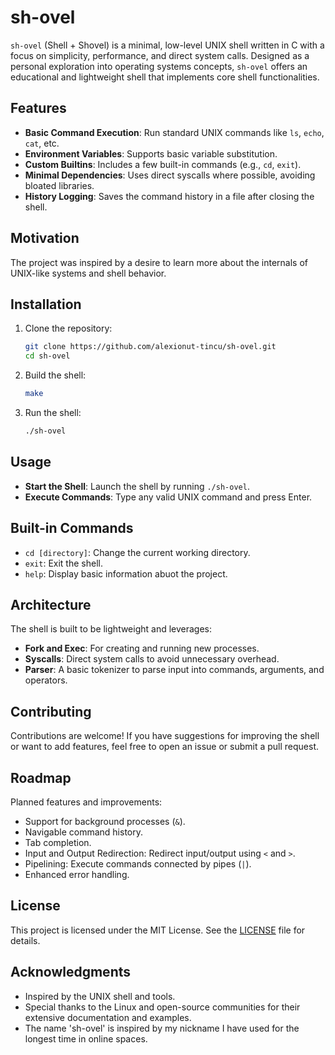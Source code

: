 # sh-ovel

`sh-ovel` (Shell + Shovel) is a minimal, low-level UNIX shell written in C with a focus on simplicity, performance, and direct system calls. Designed as a personal exploration into operating systems concepts, `sh-ovel` offers an educational and lightweight shell that implements core shell functionalities.

## Features

- **Basic Command Execution**: Run standard UNIX commands like `ls`, `echo`, `cat`, etc.
- **Environment Variables**: Supports basic variable substitution.
- **Custom Builtins**: Includes a few built-in commands (e.g., `cd`, `exit`).
- **Minimal Dependencies**: Uses direct syscalls where possible, avoiding bloated libraries.
- **History Logging**: Saves the command history in a file after closing the shell.

## Motivation

The project was inspired by a desire to learn more about the internals of UNIX-like systems and shell behavior. 

## Installation

1. Clone the repository:
   ```bash
   git clone https://github.com/alexionut-tincu/sh-ovel.git
   cd sh-ovel
   ```

2. Build the shell:
   ```bash
   make
   ```

3. Run the shell:
   ```bash
   ./sh-ovel
   ```

## Usage

- **Start the Shell**: Launch the shell by running `./sh-ovel`.
- **Execute Commands**: Type any valid UNIX command and press Enter.

## Built-in Commands

- `cd [directory]`: Change the current working directory.
- `exit`: Exit the shell.
- `help`: Display basic information abuot the project.

## Architecture

The shell is built to be lightweight and leverages:
- **Fork and Exec**: For creating and running new processes.
- **Syscalls**: Direct system calls to avoid unnecessary overhead.
- **Parser**: A basic tokenizer to parse input into commands, arguments, and operators.

## Contributing

Contributions are welcome! If you have suggestions for improving the shell or want to add features, feel free to open an issue or submit a pull request.

## Roadmap

Planned features and improvements:
- Support for background processes (`&`).
- Navigable command history.
- Tab completion.
- Input and Output Redirection: Redirect input/output using `<` and `>`.
- Pipelining: Execute commands connected by pipes (`|`).
- Enhanced error handling.

## License

This project is licensed under the MIT License. See the [LICENSE](LICENSE) file for details.

## Acknowledgments

- Inspired by the UNIX shell and tools.
- Special thanks to the Linux and open-source communities for their extensive documentation and examples.
- The name 'sh-ovel' is inspired by my nickname I have used for the longest time in online spaces.
